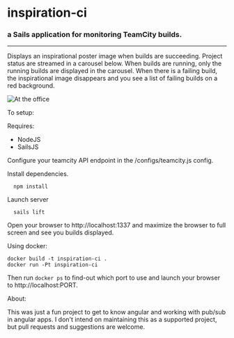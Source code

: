 # inspiration-ci
### a Sails application for monitoring TeamCity builds.

----

Displays an inspirational poster image when builds are succeeding.  Project status are streamed in a carousel below.  When builds are running, only the running builds are displayed in the carousel.  When there is a failing build, the inspirational image disappears and you see a list of failing builds on a red background.

![At the office](https://raw.githubusercontent.com/dlai0001/inspiration-ci/master/in_the_office.jpg)


To setup:

Requires:
* NodeJS
* SailsJS

Configure your teamcity API endpoint in the /configs/teamcity.js config.

Install dependencies.

      npm install


Launch server

      sails lift


Open your browser to http://localhost:1337 and maximize the browser to full screen and see you builds displayed.

Using docker:
```
docker build -t inspiration-ci .
docker run -Pt inspiration-ci
```

Then run `docker ps` to find-out which port to use and launch your browser to http://localhost:PORT.


About:

This was just a fun project to get to know angular and working with pub/sub in angular apps.  I don't intend on maintaining this as a supported project, but pull requests and suggestions are welcome.
